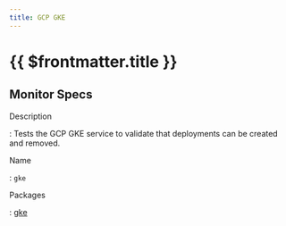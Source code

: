 ```yaml
---
title: GCP GKE
---
```


# {{ $frontmatter.title }}

## Monitor Specs

Description

: Tests the GCP GKE service to validate that deployments can be created and removed.

Name

: `gke`

Packages

: [gke](gke_gke.md)


<!--@include: /parts/_1.md-->


<!--@include: /parts/_2.md-->